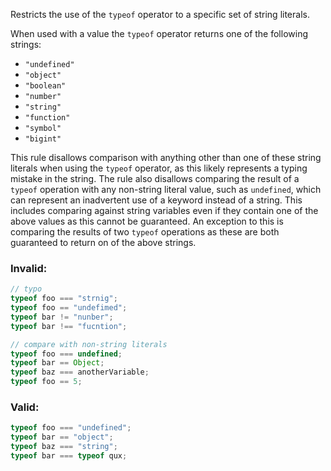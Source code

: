 Restricts the use of the `typeof` operator to a specific set of string literals.

When used with a value the `typeof` operator returns one of the following
strings:

- `"undefined"`
- `"object"`
- `"boolean"`
- `"number"`
- `"string"`
- `"function"`
- `"symbol"`
- `"bigint"`

This rule disallows comparison with anything other than one of these string
literals when using the `typeof` operator, as this likely represents a typing
mistake in the string. The rule also disallows comparing the result of a
`typeof` operation with any non-string literal value, such as `undefined`, which
can represent an inadvertent use of a keyword instead of a string. This includes
comparing against string variables even if they contain one of the above values
as this cannot be guaranteed. An exception to this is comparing the results of
two `typeof` operations as these are both guaranteed to return on of the above
strings.

### Invalid:

```typescript
// typo
typeof foo === "strnig";
typeof foo == "undefimed";
typeof bar != "nunber";
typeof bar !== "fucntion";

// compare with non-string literals
typeof foo === undefined;
typeof bar == Object;
typeof baz === anotherVariable;
typeof foo == 5;
```

### Valid:

```typescript
typeof foo === "undefined";
typeof bar == "object";
typeof baz === "string";
typeof bar === typeof qux;
```
